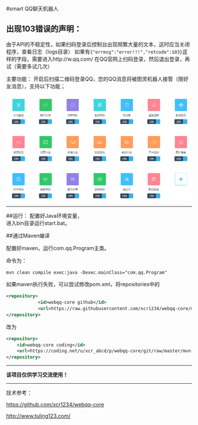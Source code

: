 #smart QQ聊天机器人

## 出现103错误的声明：
由于API的不稳定性，如果扫码登录后控制台出现频繁大量的文本，这时应当关闭程序，查看日志（logs目录）
如果有`{"errmsg":"error!!!","retcode":103}`这样的字段，需要进入http://w.qq.com/
在QQ官网上扫码登录，然后退出登录，再试（需要多试几次）

主要功能：
开启后扫描二维码登录QQ，您的QQ消息将被图灵机器人接管（限好友消息），支持以下功能；

![主要功能](func.png)

---

##运行：
配置好Java环境变量，  
进入bin目录运行start.bat。  

    
##通过Maven编译

配置好maven，运行com.qq.Program主类。

命令为：

```
mvn clean compile exec:java -Dexec.mainClass="com.qq.Program"    
```

如果maven执行失败，可以尝试修改pom.xml，将repositories中的
```xml
<repository>
            <id>webqq-core github</id>
            <url>https://raw.githubusercontent.com/xcr1234/webqq-core/master/mvn-repo-snapshot</url>
</repository>
```
改为
```xml
<repository>
    <id>webqq-core coding</id>
    <url>https://coding.net/u/xcr_abcd/p/webqq-core/git/raw/master/mvn-repo-snapshot</url>
</repository>
```

---

**该项目仅供学习交流使用！**

---

技术参考：

https://github.com/xcr1234/webqq-core

http://www.tuling123.com/



